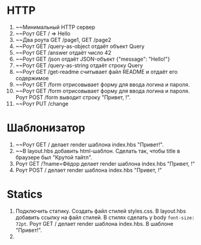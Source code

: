 # HTTP

1. ~~Минимальный HTTP сервер
1. ~~Роут GET / => Hello
1. ~~Два роута GET /page1, GET /page2
1. ~~Роут GET /query-as-object отдаёт объект Query
1. ~~Роут GET /answer отдаёт число 42
1. ~~Роут GET /json отдаёт JSON-объект {"message": "Hello!"}
1. ~~Роут GET /query-as-string отдаёт строку Query
1. ~~Роут GET /get-readme считывает файл README и отдаёт его содержимое
1. ~~Роут GET /form отрисовывает форму для ввода логина и пароля.
1. ~~Роут GET /form отрисовывает форму для ввода логина и пароля. Роут POST /form выводит строку "Привет, <login>!".
1. ~~Роут PUT /change 

# Шаблонизатор

1. ~~Роут GET / делает render шаблона index.hbs "Привет!".
1. ~~В layout.hbs добавить html-шаблон. Сделать так, чтобы title в браузере был "Крутой тайтл".
1. Роут GET /?name=Фёдор делает render шаблона index.hbs "Привет, <name>!"
1. Роут POST / делает render шаблона index.hbs "Привет, <name>!"

# Statics

1. Подключить статику. Создать файл стилей styles.css. В layout.hbs добавить ссылку на файл стилей.
   В стилях сделать у body `font-size: 72pt`. Роут GET / делает render шаблона index.hbs. В шаблоне "Привет!".
1. 